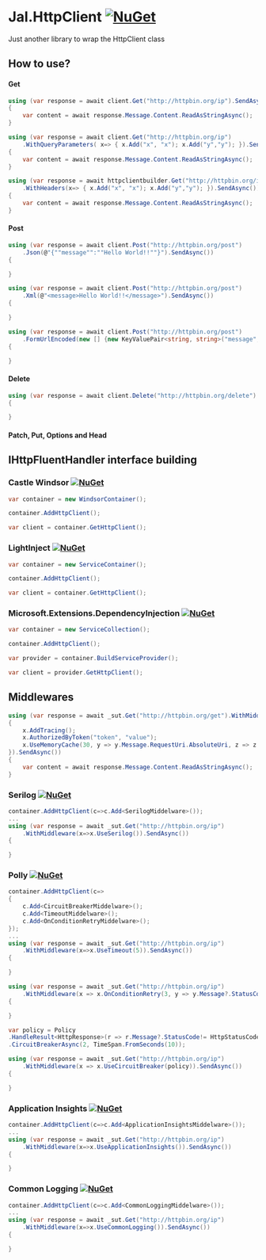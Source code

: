 # Jal.HttpClient [![NuGet](https://img.shields.io/nuget/v/Jal.HttpClient.svg)](https://www.nuget.org/packages/Jal.HttpClient)
Just another library to wrap the HttpClient class

## How to use?

#### Get
```csharp
using (var response = await client.Get("http://httpbin.org/ip").SendAsync())
{
    var content = await response.Message.Content.ReadAsStringAsync();
}

using (var response = await client.Get("http://httpbin.org/ip")
    .WithQueryParameters( x=> { x.Add("x", "x"); x.Add("y","y"); }).SendAsync())
{
    var content = await response.Message.Content.ReadAsStringAsync();
}

using (var response = await httpclientbuilder.Get("http://httpbin.org/ip")
    .WithHeaders(x=> { x.Add("x", "x"); x.Add("y","y"); }).SendAsync())
{
    var content = await response.Message.Content.ReadAsStringAsync();
}
```
#### Post
```csharp
using (var response = await client.Post("http://httpbin.org/post")
    .Json(@"{""message"":""Hello World!!""}").SendAsync())
{

}

using (var response = await client.Post("http://httpbin.org/post")
    .Xml(@"<message>Hello World!!</message>").SendAsync())
{

}

using (var response = await client.Post("http://httpbin.org/post")
    .FormUrlEncoded(new [] {new KeyValuePair<string, string>("message", "Hello World") }).SendAsync())
{

}
```
#### Delete
```csharp
using (var response = await client.Delete("http://httpbin.org/delete").SendAsync())
{

}
```
#### Patch, Put, Options and Head
## IHttpFluentHandler interface building

### Castle Windsor [![NuGet](https://img.shields.io/nuget/v/Jal.HttpClient.Installer.svg)](https://www.nuget.org/packages/Jal.HttpClient.Installer)
```csharp
var container = new WindsorContainer();

container.AddHttpClient();

var client = container.GetHttpClient();
```
### LightInject [![NuGet](https://img.shields.io/nuget/v/Jal.HttpClient.LightInject.Installer.svg)](https://www.nuget.org/packages/Jal.HttpClient.LightInject.Installer)
```csharp
var container = new ServiceContainer();

container.AddHttpClient();

var client = container.GetHttpClient();
```
### Microsoft.Extensions.DependencyInjection [![NuGet](https://img.shields.io/nuget/v/Jal.HttpClient.Microsoft.Extensions.DependencyInjection.Installer.svg)](https://www.nuget.org/packages/Jal.HttpClient.Microsoft.Extensions.DependencyInjection.Installer)
```csharp
var container = new ServiceCollection();

container.AddHttpClient();

var provider = container.BuildServiceProvider();

var client = provider.GetHttpClient();
```
## Middlewares
```csharp
using (var response = await _sut.Get("http://httpbin.org/get").WithMiddleware(x =>
{
    x.AddTracing();
    x.AuthorizedByToken("token", "value");
    x.UseMemoryCache(30, y => y.Message.RequestUri.AbsoluteUri, z => z.Message.StatusCode == HttpStatusCode.OK);
}).SendAsync())
{
    var content = await response.Message.Content.ReadAsStringAsync();
}
```
### Serilog [![NuGet](https://img.shields.io/nuget/v/Jal.HttpClient.Serilog.svg)](https://www.nuget.org/packages/Jal.HttpClient.Serilog)
```csharp
container.AddHttpClient(c=>c.Add<SerilogMiddelware>());
...
using (var response = await _sut.Get("http://httpbin.org/ip")
    .WithMiddleware(x=>x.UseSerilog()).SendAsync())
{

}
```
### Polly [![NuGet](https://img.shields.io/nuget/v/Jal.HttpClient.Polly.svg)](https://www.nuget.org/packages/Jal.HttpClient.Polly)
```csharp
container.AddHttpClient(c=>
{
    c.Add<CircuitBreakerMiddelware>();
    c.Add<TimeoutMiddelware>();
    c.Add<OnConditionRetryMiddelware>();
});
...
using (var response = await _sut.Get("http://httpbin.org/ip")
    .WithMiddleware(x=>x.UseTimeout(5)).SendAsync())
{

}

using (var response = await _sut.Get("http://httpbin.org/ip")
    .WithMiddleware(x => x.OnConditionRetry(3, y => y.Message?.StatusCode != HttpStatusCode.OK)).SendAsync())
{

}

var policy = Policy
.HandleResult<HttpResponse>(r => r.Message?.StatusCode!= HttpStatusCode.OK )
.CircuitBreakerAsync(2, TimeSpan.FromSeconds(10));

using (var response = await _sut.Get("http://httpbin.org/ip")
    .WithMiddleware(x => x.UseCircuitBreaker(policy)).SendAsync())
{

}
```
### Application Insights [![NuGet](https://img.shields.io/nuget/v/Jal.HttpClient.ApplicationInsights.svg)](https://www.nuget.org/packages/Jal.HttpClient.ApplicationInsights)
```csharp
container.AddHttpClient(c=>c.Add<ApplicationInsightsMiddelware>());
...
using (var response = await _sut.Get("http://httpbin.org/ip")
    .WithMiddleware(x=>x.UseApplicationInsights()).SendAsync())
{

}
```
### Common Logging [![NuGet](https://img.shields.io/nuget/v/Jal.HttpClient.Common.Logging.svg)](https://www.nuget.org/packages/Jal.HttpClient.Common.Logging)
```csharp
container.AddHttpClient(c=>c.Add<CommonLoggingMiddelware>());
...
using (var response = await _sut.Get("http://httpbin.org/ip")
    .WithMiddleware(x=>x.UseCommonLogging()).SendAsync())
{

}
```